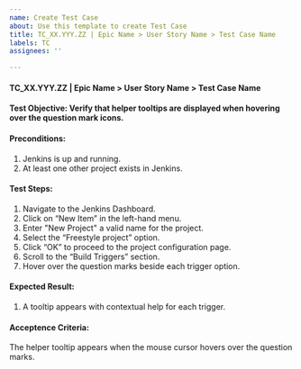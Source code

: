 ```yaml
---
name: Create Test Case
about: Use this template to create Test Case
title: TC_XX.YYY.ZZ | Epic Name > User Story Name > Test Case Name
labels: TC
assignees: ''

---
```


#### TC_XX.YYY.ZZ | Epic Name > User Story Name > Test Case Name

#### Test Objective: Verify that helper tooltips are displayed when hovering over the question mark icons.

#### Preconditions:
1. Jenkins is up and running.
2. At least one other project exists in Jenkins.

#### Test Steps:
1. Navigate to the Jenkins Dashboard.
2. Click on “New Item” in the left-hand menu.
3. Enter "New Project" a valid name for the project.
4. Select the “Freestyle project” option.
5. Click “OK” to proceed to the project configuration page.
6. Scroll to the “Build Triggers” section.
7. Hover over the question marks beside each trigger option.

#### Expected Result:
1. A tooltip appears with contextual help for each trigger.

#### Acceptence Criteria:
The helper tooltip appears when the mouse cursor hovers over the question marks.